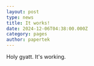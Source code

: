 ```yaml
---
layout: post
type: news
title: It works!
date: 2024-12-06T04:38:00.000Z
category: pages
author: papertek
---
```


Holy gyatt. It's working.
